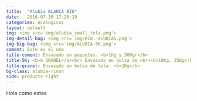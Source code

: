 ```yaml
---
title:  "Alubia BLANCA BIO"
date:   2016-07-30 17:26:19
categories: ecologicos
layout: default
img: <img src='img/alubia_small_tela.png'>
img-detail-bag: <img src='img/ECO.-ALUBIAS.png'>
img-big-bag: <img src='img/ALUBIA-5K.png'>
coment: Este es el uno
title-coment: Envasado en paquetes. <b>1Kg y 500gr</b>
title-5K: <b>A GRANEL</b><br> Envasado en bolsa de <br><b>10Kg, 25Kg</b> 
title-granel: Envasado en bolsa de tela. <b>1Kg</b>
bg-class: alubia-rinon
side: products-right
---
```


Hola como estas
